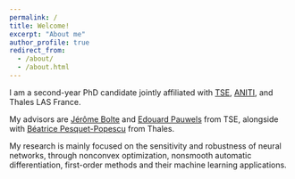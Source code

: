 ```yaml
---
permalink: /
title: Welcome!
excerpt: "About me"
author_profile: true
redirect_from: 
  - /about/
  - /about.html
---
```

I am a second-year PhD candidate jointly affiliated with [TSE](https://www.tse-fr.eu/fr), [ANITI](https://aniti.univ-toulouse.fr), and Thales LAS France. 

My advisors are [Jérôme Bolte](https://scholar.google.fr/citations?user=Re1SrTkAAAAJ) and [Edouard Pauwels](https://www.irit.fr/~Edouard.Pauwels/) from TSE, alongside with [Béatrice Pesquet-Popescu](https://scholar.google.fr/citations?hl=fr&user=afgNSP8AAAAJ) from Thales. 

My research is mainly focused on the sensitivity and robustness of neural networks, through nonconvex optimization, nonsmooth automatic differentiation, first-order methods and their machine learning applications.
